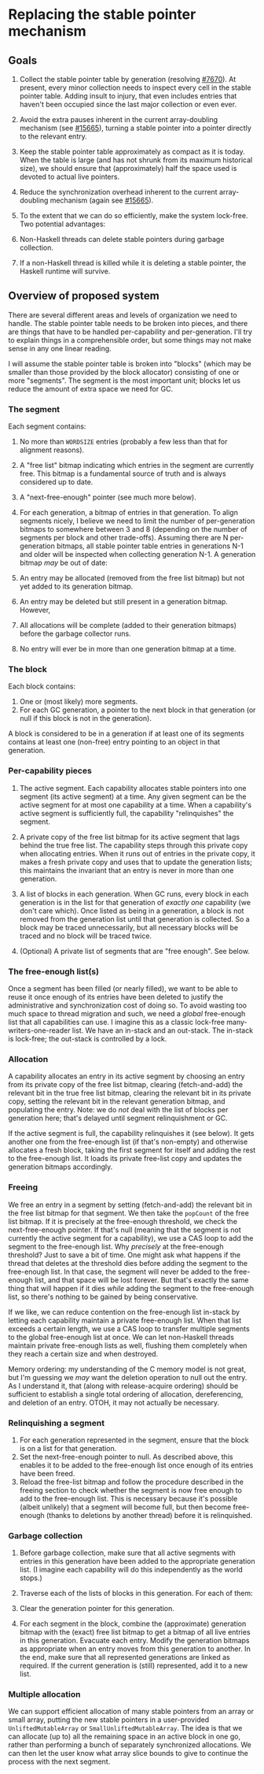 # Replacing the stable pointer mechanism


## Goals


1. Collect the stable pointer table by generation (resolving [\#7670](https://gitlab.staging.haskell.org/ghc/ghc/issues/7670)). At present, every minor collection needs to inspect every cell in the stable pointer table. Adding insult to injury, that even includes entries that haven't been occupied since the last major collection or even ever.

1. Avoid the extra pauses inherent in the current array-doubling mechanism (see [\#15665](https://gitlab.staging.haskell.org/ghc/ghc/issues/15665)), turning a stable pointer into a pointer directly to the relevant entry.

1. Keep the stable pointer table approximately as compact as it is today. When the table is large (and has not shrunk from its maximum historical size), we should ensure that (approximately) half the space used is devoted to actual live pointers.

1. Reduce the synchronization overhead inherent to the current array-doubling mechanism (again see [\#15665](https://gitlab.staging.haskell.org/ghc/ghc/issues/15665)).

1. To the extent that we can do so efficiently, make the system lock-free. Two potential advantages:

  1. Non-Haskell threads can delete stable pointers during garbage collection.
  1. If a non-Haskell thread is killed while it is deleting a stable pointer, the Haskell runtime will survive.

## Overview of proposed system



There are several different areas and levels of organization we need to handle. The stable pointer table needs to be broken into pieces, and there are things that have to be handled per-capability and per-generation. I'll try to explain things in a comprehensible order, but some things may not make sense in any one linear reading.



I will assume the stable pointer table is broken into "blocks" (which may be smaller than those provided by the block allocator) consisting of one or more "segments". The segment is the most important unit; blocks let us reduce the amount of extra space we need for GC.


### The segment



Each segment contains:


1. No more than `WORDSIZE` entries (probably a few less than that for alignment reasons).
1. A "free list" bitmap indicating which entries in the segment are currently free. This bitmap is a fundamental source of truth and is always considered up to date.
1. A "next-free-enough" pointer (see much more below).
1. For each generation, a bitmap of entries in that generation. To align segments nicely, I believe we need to limit the number of per-generation bitmaps to somewhere between 3 and 8 (depending on the number of segments per block and other trade-offs). Assuming there are N per-generation bitmaps, all stable pointer table entries in generations N-1 and older will be inspected when collecting generation N-1. A generation bitmap *may* be out of date:

  1. An entry may be allocated (removed from the free list bitmap) but not yet added to its generation bitmap.
  1. An entry may be deleted but still present in a generation bitmap.  
    However,
  1. All allocations will be complete (added to their generation bitmaps) before the garbage collector runs.
  1. No entry will ever be in more than one generation bitmap at a time.

### The block



Each block contains:


1. One or (most likely) more segments.
1. For each GC generation, a pointer to the next block in that generation (or null if this block is not in the generation).


A block is considered to be in a generation if at least one of its segments contains at least one (non-free) entry pointing to an object in that generation.


### Per-capability pieces


1. The active segment. Each capability allocates stable pointers into one segment (its active segment) at a time. Any given segment can be the active segment for at most one capability at a time. When a capability's active segment is sufficiently full, the capability "relinquishes" the segment.

1. A private copy of the free list bitmap for its active segment that lags behind the true free list. The capability steps through this private copy when allocating entries. When it runs out of entries in the private copy, it makes a fresh private copy and uses that to update the generation lists; this maintains the invariant that an entry is never in more than one generation.

1. A list of blocks in each generation. When GC runs, every block in each generation is in the list for that generation of *exactly one* capability (we don't care which). Once listed as being in a generation, a block is not removed from the generation list until that generation is collected. So a block may be traced unnecessarily, but all necessary blocks will be traced and no block will be traced twice.

1. (Optional) A private list of segments that are "free enough". See below.

### The free-enough list(s)



Once a segment has been filled (or nearly filled), we want to be able to reuse it once enough of its entries have been deleted to justify the administrative and synchronization cost of doing so. To avoid wasting too much space to thread migration and such, we need a *global* free-enough list that all capabilities can use. I imagine this as a classic lock-free many-writers-one-reader list. We have an in-stack and an out-stack. The in-stack is lock-free; the out-stack is controlled by a lock.


### Allocation



A capability allocates an entry in its active segment by choosing an entry from its private copy of the free list bitmap, clearing (fetch-and-add) the relevant bit in the true free list bitmap, clearing the relevant bit in its private copy, setting the relevant bit in the relevant generation bitmap, and populating the entry. Note: we do *not* deal with the list of blocks per generation here; that's delayed until segment relinquishment or GC.



If the active segment is full, the capability relinquishes it (see below). It gets another one from the free-enough list (if that's non-empty) and otherwise allocates a fresh block, taking the first segment for itself and adding the rest to the free-enough list. It loads its private free-list copy and updates the generation bitmaps accordingly.


### Freeing



We free an entry in a segment by setting (fetch-and-add) the relevant bit in the free list bitmap for that segment. We then take the `popCount` of the free list bitmap. If it is precisely at the free-enough threshold, we check the next-free-enough pointer. If that's null (meaning that the segment is not currently the active segment for a capability), we use a CAS loop to add the segment to the free-enough list. Why *precisely* at the free-enough threshold? Just to save a bit of time. One might ask what happens if the thread that deletes at the threshold dies before adding the segment to the free-enough list. In that case, the segment will never be added to the free-enough list, and that space will be lost forever. But that's exactly the same thing that will happen if it dies *while* adding the segment to the free-enough list, so there's nothing to be gained by being conservative.



If we like, we can reduce contention on the free-enough list in-stack by letting each capability maintain a private free-enough list. When that list exceeds a certain length, we use a CAS loop to transfer multiple segments to the global free-enough list at once. We can let non-Haskell threads maintain private free-enough lists as well, flushing them completely when they reach a certain size and when destroyed.



Memory ordering: my understanding of the C memory model is not great, but I'm guessing we *may* want the deletion operation to null out the entry. As I understand it, that (along with release-acquire ordering) should be sufficient to establish a single total ordering of allocation, dereferencing, and deletion of an entry. OTOH, it may not actually be necessary.


### Relinquishing a segment


1. For each generation represented in the segment, ensure that the block is on a list for that generation.
1. Set the next-free-enough pointer to null. As described above, this enables it to be added to the free-enough list once enough of its entries have been freed.
1. Reload the free-list bitmap and follow the procedure described in the freeing section to check whether the segment is now free enough to add to the free-enough list. This is necessary because it's possible (albeit unlikely) that a segment will become full, but then become free-enough (thanks to deletions by another thread) before it is relinquished.

### Garbage collection


1. Before garbage collection, make sure that all active segments with entries in this generation have been added to the appropriate generation list. (I imagine each capability will do this independently as the world stops.)
1. Traverse each of the lists of blocks in this generation. For each of them:

  1. Clear the generation pointer for this generation.
  1. For each segment in the block, combine the (approximate) generation bitmap with the (exact) free list bitmap to get a bitmap of all live entries in this generation. Evacuate each entry. Modify the generation bitmaps as appropriate when an entry moves from this generation to another. In the end, make sure that all represented generations are linked as required. If the current generation is (still) represented, add it to a new list.

### Multiple allocation



We can support efficient allocation of many stable pointers from an array or small array, putting the new stable pointers in a user-provided `UnliftedMutableArray` or `SmallUnliftedMutableArray`. The idea is that we can allocate (up to) all the remaining space in an active block in one go, rather than performing a bunch of separately synchronized allocations. We can then let the user know what array slice bounds to give to continue the process with the next segment.



